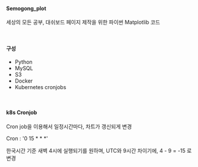 #### Semogong_plot

세상의 모든 공부, 대쉬보드 페이지 제작을 위한 파이썬 Matplotlib 코드

<br>

#### 구성

- Python
- MySQL
- S3
- Docker
- Kubernetes cronjobs

<br>

#### k8s Cronjob
Cron job을 이용해서 일정시간마다, 차트가 갱신되게 변경

Cron : '0 15 * * *'

한국시간 기준 새벽 4시에 실행되기를 원하며, UTC와 9시간 차이기에, 4 - 9 = -15 로 변경
